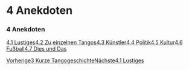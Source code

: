 # 4 Anekdoten

### 4 Anekdoten

[4.1 Lustiges](broken-reference)[4.2 Zu einzelnen Tangos](broken-reference)[4.3 Künstler](broken-reference)[4.4 Politik](broken-reference)[4.5 Kultur](broken-reference)[4.6 Fußball](broken-reference)[4.7 Dies und Das](broken-reference)

[Vorherige3 Kurze Tangogeschichte](broken-reference)[Nächste4.1 Lustiges](broken-reference)

